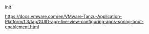 init
'


https://docs.vmware.com/en/VMware-Tanzu-Application-Platform/1.3/tap/GUID-app-live-view-configuring-apps-spring-boot-enablement.html
